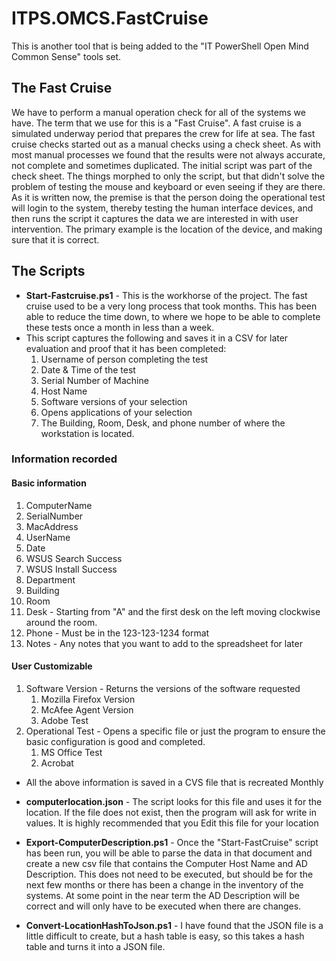 # ITPS.OMCS.FastCruise 
This is another tool that is being added to the "IT PowerShell Open Mind Common Sense" tools set.


## The Fast Cruise 
We have to perform a manual operation check for all of the systems we have.  The term that we use for this is a "Fast Cruise". A fast cruise is a simulated underway period that prepares the crew for life at sea.  The fast cruise checks started out as a manual checks using a check sheet.  As with most manual processes we found that the results were not always accurate, not complete and sometimes duplicated.  The initial script was part of the check sheet.  The things morphed to only the script, but that didn't solve the problem of testing the mouse and keyboard or even seeing if they are there.  As it is written now, the premise is that the person doing the operational test will login to the system, thereby testing the human interface devices, and then runs the script it captures the data we are interested in with user intervention.  The primary example is the location of the device, and making sure that it is correct. 

## The Scripts
-  **Start-Fastcruise.ps1**  - This is the workhorse of the project. The fast cruise used to be a very long process that took months.  This has been able to reduce the time down, to where we hope to be able to complete these tests once a month in less than a week. 
- This script captures the following and saves it in a CSV for later evaluation and proof that it has been completed: 
  1. Username of person completing the test 
  1. Date & Time of the test 
  1. Serial Number of Machine 
  1. Host Name 
  1. Software versions of your selection 
  1. Opens applications of your selection 
  1. The Building, Room, Desk, and phone number of where the workstation is located. 

### Information recorded
#### Basic information
1. ComputerName 
1. SerialNumber       
1. MacAddress    
1. UserName   
1. Date   
1. WSUS Search Success  
1. WSUS Install Success 
1. Department                
1. Building             
1. Room               
1. Desk - Starting from "A" and the first desk on the left moving clockwise around the room.                   
1. Phone - Must be in the 123-123-1234 format 
1. Notes - Any notes that you want to add to the spreadsheet for later      

#### User Customizable

1. Software Version - Returns the versions of the software requested
   1. Mozilla Firefox Version
   1. McAfee Agent Version 
   1. Adobe Test               
1. Operational Test - Opens a specific file or just the program to ensure the basic configuration is good and completed.
   1. MS Office Test
   1. Acrobat




  -  All the above information is saved in a CVS file that is recreated Monthly 
  
-  **computerlocation.json**  - The script looks for this file and uses it for the location.  If the file does not exist, then the program will ask for write in values.  It is highly recommended that you Edit this file for your location

-  **Export-ComputerDescription.ps1**  - Once the "Start-FastCruise" script has been run, you will be able to parse the data in that document and create a new csv file that contains the Computer Host Name and AD Description.  This does not need to be executed, but should be for the next few months or there has been a change in the inventory of the systems.  At some point in the near term the AD Description will be correct and will only have to be executed when there are changes.  

-  **Convert-LocationHashToJson.ps1**  - I have found that the JSON file is a little difficult to create, but a hash table is easy, so this takes a hash table and turns it into a JSON file.





